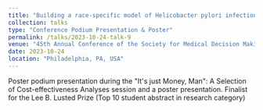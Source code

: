 ```yaml
---
title: "Building a race-specific model of Helicobacter pylori infections in the United States"
collection: talks
type: "Conference Podium Presentation & Poster"
permalink: /talks/2023-10-24-talk-9
venue: "45th Annual Conference of the Society for Medical Decision Making"
date: 2023-10-24
location: "Philadelphia, PA, USA"
---
```


Poster podium presentation during the "It's just Money, Man": A Selection of Cost-effectiveness Analyses session and a poster presentation. Finalist for the Lee B. Lusted Prize (Top 10 student abstract in research category)
